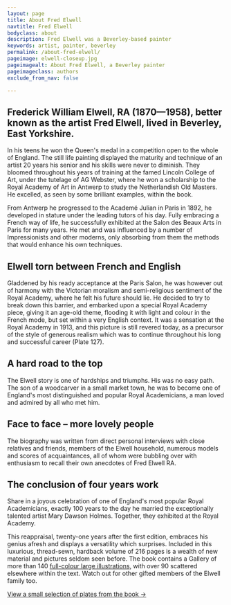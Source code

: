 ```yaml
---
layout: page
title: About Fred Elwell
navtitle: Fred Elwell
bodyclass: about
description: Fred Elwell was a Beverley-based painter
keywords: artist, painter, beverley
permalink: /about-fred-elwell/
pageimage: elwell-closeup.jpg
pageimagealt: About Fred Elwell, a Beverley painter
pageimageclass: authors
exclude_from_nav: false

---
```


## Frederick William Elwell, RA (1870—1958), better known as the artist Fred Elwell, lived in Beverley, East Yorkshire.

In his teens he won the Queen's medal in a competition open to the whole of England. The still life painting displayed the maturity and technique of an artist 20 years his senior and his skills were never to diminish. They bloomed throughout his years of training at the famed Lincoln College of Art, under the tutelage of AG Webster, where he won a scholarship to the Royal Academy of Art in Antwerp to study the Netherlandish Old Masters. He excelled, as seen by some brilliant examples, within the book.

From Antwerp he progressed to the Academé Julian in Paris in 1892, he developed in stature under the leading tutors of his day. Fully embracing a French way of life, he successfully exhibited at the Salon des Beaux Arts in Paris for many years. He met and was influenced by a number of Impressionists and other moderns, only absorbing from them the methods that would enhance his own techniques.

## Elwell torn between French and English

Gladdened by his ready acceptance at the Paris Salon, he was however out of harmony with the Victorian moralism and semi-religious sentiment of the Royal Academy, where he felt his future should lie. He decided to try to break down this barrier, and embarked upon a special Royal Academy piece, giving it an age-old theme, flooding it with light and colour in the French mode, but set within a very English context. It was a sensation at the Royal Academy in 1913, and this picture is still revered today, as a precursor of the style of generous realism which was to continue throughout his long and successful career (Plate 127).

## A hard road to the top

The Elwell story is one of hardships and triumphs. His was no easy path. The son of a woodcarver in a small market town, he was to become one of England's most distinguished and popular Royal Academicians, a man loved and admired by all who met him.

## Face to face – more lovely people

The biography was written from direct personal interviews with close relatives and friends, members of the Elwell household, numerous models and scores of acquaintances, all of whom were bubbling over with enthusiasm to recall their own anecdotes of Fred Elwell RA.

## The conclusion of four years work

Share in a joyous celebration of one of England's most popular Royal Academicians, exactly 100 years to the day he married the exceptionally talented artist Mary Dawson Holmes. Together, they exhibited at the Royal Academy.

This reappraisal, twenty-one years after the first edition, embraces his genius afresh and displays a versatility which surprises. Included in this luxurious, thread-sewn, hardback volume of 216 pages is a wealth of new material and pictures seldom seen before. The book contains a Gallery of more than 140 [full-colour large illustrations](/look-inside/), with over 90 scattered elsewhere within the text. Watch out for other gifted members of the Elwell family too.

<div class="extra">
<p><a href="/plates/" title="Paintings by Fred Elwell">View a small selection of plates from the book →</a></p>
</div>
